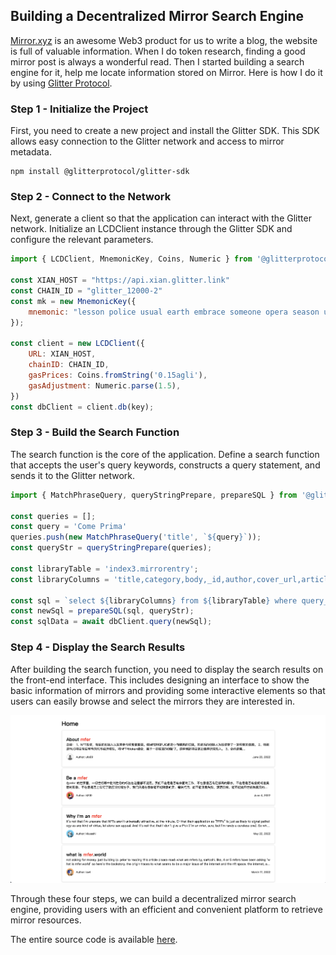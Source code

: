 
## Building a Decentralized Mirror Search Engine

[Mirror.xyz](https://mirror.xyz/) is an awesome Web3 product for us to write a blog, the website is full of valuable information. When I do token research, finding a good mirror post is always a wonderful read. Then I started building a search engine for it, help me locate information stored on Mirror. Here is how I do it by using [Glitter Protocol](https://glitterprotocol.io/).

### Step 1 - Initialize the Project

First, you need to create a new project and install the Glitter SDK. This SDK allows easy connection to the Glitter network and access to mirror metadata.

``` shell
npm install @glitterprotocol/glitter-sdk
```


### Step 2 - Connect to the Network

Next, generate a client so that the application can interact with the Glitter network. Initialize an LCDClient instance through the Glitter SDK and configure the relevant parameters.


``` js
import { LCDClient, MnemonicKey, Coins, Numeric } from '@glitterprotocol/glitter-sdk';

const XIAN_HOST = "https://api.xian.glitter.link"
const CHAIN_ID = "glitter_12000-2"
const mk = new MnemonicKey({
    mnemonic: "lesson police usual earth embrace someone opera season urban produce jealous canyon shrug usage subject cigar imitate hollow route inhale vocal special sun fuel"
});

const client = new LCDClient({
    URL: XIAN_HOST,
    chainID: CHAIN_ID,
    gasPrices: Coins.fromString('0.15agli'),
    gasAdjustment: Numeric.parse(1.5),
})
const dbClient = client.db(key);
```


### Step 3 - Build the Search Function

The search function is the core of the application. Define a search function that accepts the user's query keywords, constructs a query statement, and sends it to the Glitter network.


``` js
import { MatchPhraseQuery, queryStringPrepare, prepareSQL } from '@glitterprotocol/glitter-sdk';

const queries = [];
const query = 'Come Prima'
queries.push(new MatchPhraseQuery('title', `${query}`));
const queryStr = queryStringPrepare(queries);

const libraryTable = 'index3.mirrorentry';
const libraryColumns = 'title,category,body,_id,author,cover_url,article_link,language,published_time,category,display_name,avatar_url,author_url';

const sql = `select ${libraryColumns} from ${libraryTable} where query_string(?) limit 0, 200`;
const newSql = prepareSQL(sql, queryStr);
const sqlData = await dbClient.query(newSql);
```


### Step 4 - Display the Search Results

After building the search function, you need to display the search results on the front-end interface. This includes designing an interface to show the basic information of mirrors and providing some interactive elements so that users can easily browse and select the mirrors they are interested in.

![search](./img/mirror-search-list.jpg)

Through these four steps, we can build a decentralized mirror search engine, providing users with an efficient and convenient platform to retrieve mirror resources.

The entire source code is available [here](https://github.com/glitternetwork/mirror-search-demo).